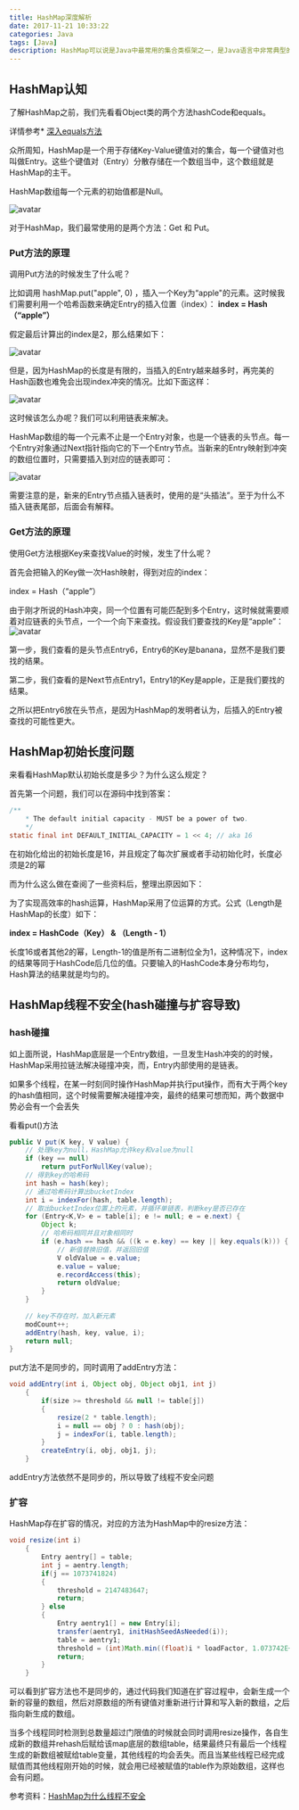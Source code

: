 ```yaml
---
title: HashMap深度解析
date: 2017-11-21 10:33:22
categories: Java
tags: [Java]
description: HashMap可以说是Java中最常用的集合类框架之一，是Java语言中非常典型的数据结构，我们总会在不经意间用到它，很大程度上方便了我们日常开发。那么，HashMap和HashTable有什么区别？HashMap为什么是线程不安全的？HashMap还有哪些不为人知的特点？
---
```


## HashMap认知
了解HashMap之前，我们先看看Object类的两个方法hashCode和equals。

详情参考* [深入equals方法](http://git-scm.com/book/zh)

众所周知，HashMap是一个用于存储Key-Value键值对的集合，每一个键值对也叫做Entry。这些个键值对（Entry）分散存储在一个数组当中，这个数组就是HashMap的主干。

HashMap数组每一个元素的初始值都是Null。

![avatar](http://ozqzyzixv.bkt.clouddn.com/640.webp)

对于HashMap，我们最常使用的是两个方法：Get 和 Put。

### Put方法的原理
调用Put方法的时候发生了什么呢？

比如调用 hashMap.put("apple", 0) ，插入一个Key为“apple"的元素。这时候我们需要利用一个哈希函数来确定Entry的插入位置（index）：
**index =  Hash（“apple”）**

假定最后计算出的index是2，那么结果如下：

![avatar](http://ozqzyzixv.bkt.clouddn.com/641.webp)

但是，因为HashMap的长度是有限的，当插入的Entry越来越多时，再完美的Hash函数也难免会出现index冲突的情况。比如下面这样：

![avatar](http://ozqzyzixv.bkt.clouddn.com/642.webp)

这时候该怎么办呢？我们可以利用链表来解决。

HashMap数组的每一个元素不止是一个Entry对象，也是一个链表的头节点。每一个Entry对象通过Next指针指向它的下一个Entry节点。当新来的Entry映射到冲突的数组位置时，只需要插入到对应的链表即可：

![avatar](http://ozqzyzixv.bkt.clouddn.com/644.webp)

需要注意的是，新来的Entry节点插入链表时，使用的是“头插法”。至于为什么不插入链表尾部，后面会有解释。

### Get方法的原理


使用Get方法根据Key来查找Value的时候，发生了什么呢？

首先会把输入的Key做一次Hash映射，得到对应的index：

index =  Hash（“apple”）

由于刚才所说的Hash冲突，同一个位置有可能匹配到多个Entry，这时候就需要顺着对应链表的头节点，一个一个向下来查找。假设我们要查找的Key是“apple”：
![avatar](http://ozqzyzixv.bkt.clouddn.com/645.webp)

第一步，我们查看的是头节点Entry6，Entry6的Key是banana，显然不是我们要找的结果。

第二步，我们查看的是Next节点Entry1，Entry1的Key是apple，正是我们要找的结果。

之所以把Entry6放在头节点，是因为HashMap的发明者认为，后插入的Entry被查找的可能性更大。


## HashMap初始长度问题

来看看HashMap默认初始长度是多少？为什么这么规定？

首先第一个问题，我们可以在源码中找到答案：
```java
/**
    * The default initial capacity - MUST be a power of two.
    */
static final int DEFAULT_INITIAL_CAPACITY = 1 << 4; // aka 16
```
在初始化给出的初始长度是16，并且规定了每次扩展或者手动初始化时，长度必须是2的幂

而为什么这么做在查阅了一些资料后，整理出原因如下：

为了实现高效率的hash运算，HashMap采用了位运算的方式。公式（Length是HashMap的长度）如下：

**index =  HashCode（Key） &  （Length - 1）**

长度16或者其他2的幂，Length-1的值是所有二进制位全为1，这种情况下，index的结果等同于HashCode后几位的值。只要输入的HashCode本身分布均匀，Hash算法的结果就是均匀的。

## HashMap线程不安全(hash碰撞与扩容导致)
### hash碰撞

如上面所说，HashMap底层是一个Entry数组，一旦发生Hash冲突的的时候，HashMap采用拉链法解决碰撞冲突，而，Entry内部使用的是链表。

如果多个线程，在某一时刻同时操作HashMap并执行put操作，而有大于两个key的hash值相同，这个时候需要解决碰撞冲突，最终的结果可想而知，两个数据中势必会有一个会丢失

看看put()方法
```java
public V put(K key, V value) {  
    // 处理key为null，HashMap允许key和value为null  
    if (key == null)  
        return putForNullKey(value);  
    // 得到key的哈希码  
    int hash = hash(key);  
    // 通过哈希码计算出bucketIndex  
    int i = indexFor(hash, table.length);  
    // 取出bucketIndex位置上的元素，并循环单链表，判断key是否已存在  
    for (Entry<K,V> e = table[i]; e != null; e = e.next) {  
        Object k;  
        // 哈希码相同并且对象相同时  
        if (e.hash == hash && ((k = e.key) == key || key.equals(k))) {  
            // 新值替换旧值，并返回旧值  
            V oldValue = e.value;  
            e.value = value;  
            e.recordAccess(this);  
            return oldValue;  
        }  
    }  
  
    // key不存在时，加入新元素  
    modCount++;  
    addEntry(hash, key, value, i);  
    return null;  
}  
```
put方法不是同步的，同时调用了addEntry方法：
```java
void addEntry(int i, Object obj, Object obj1, int j)
    {
        if(size >= threshold && null != table[j])
        {
            resize(2 * table.length);
            i = null == obj ? 0 : hash(obj);
            j = indexFor(i, table.length);
        }
        createEntry(i, obj, obj1, j);
    }
```
addEntry方法依然不是同步的，所以导致了线程不安全问题

### 扩容
HashMap存在扩容的情况，对应的方法为HashMap中的resize方法：
```java
void resize(int i)
    {
        Entry aentry[] = table;
        int j = aentry.length;
        if(j == 1073741824)
        {
            threshold = 2147483647;
            return;
        } else
        {
            Entry aentry1[] = new Entry[i];
            transfer(aentry1, initHashSeedAsNeeded(i));
            table = aentry1;
            threshold = (int)Math.min((float)i * loadFactor, 1.073742E+009F);
            return;
        }
    }
```
可以看到扩容方法也不是同步的，通过代码我们知道在扩容过程中，会新生成一个新的容量的数组，然后对原数组的所有键值对重新进行计算和写入新的数组，之后指向新生成的数组。

当多个线程同时检测到总数量超过门限值的时候就会同时调用resize操作，各自生成新的数组并rehash后赋给该map底层的数组table，结果最终只有最后一个线程生成的新数组被赋给table变量，其他线程的均会丢失。而且当某些线程已经完成赋值而其他线程刚开始的时候，就会用已经被赋值的table作为原始数组，这样也会有问题。


参考资料：[HashMap为什么线程不安全](http://blog.csdn.net/a_lele123/article/details/47660869)

